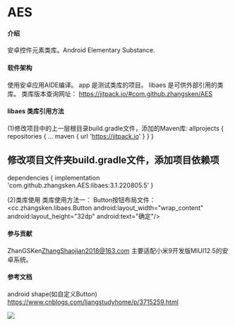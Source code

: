 # AES

#### 介绍
安卓控件元素类库。Android Elementary Substance.

#### 软件架构
使用安卓应用AIDE编译。
app 是测试类库的项目。
libaes 是可供外部引用的类库。
类库版本查询网址：
https://jitpack.io/#com.github.zhangsken/AES

#### libaes 类库引用方法
(1)修改项目中的上一层根目录build.gradle文件，添加的Maven库:
    allprojects {
        repositories {
            ...
            maven { url 'https://jitpack.io' }
        }
    }
## 修改项目文件夹build.gradle文件，添加项目依赖项
dependencies {
            implementation 'com.github.zhangsken.AES:libaes:3.1.220805.5'
	}
    
    
(2)类库使用
类库使用方法一：
Button按钮布局文件：
<cc.zhangsken.libaes.Button
        android:layout_width="wrap_content"
        android:layout_height="32dp"
		android:text="确定"/>
		
#### 参与贡献
ZhanGSKen<ZhangShaojian2018@163.com> 主要适配小米9开发版MIUI12.5的安卓系统。

#### 参考文档
android shape(如自定义Button)
https://www.cnblogs.com/liangstudyhome/p/3715259.html

[![](https://jitpack.io/v/zhangsken/AES.svg)](https://jitpack.io/#zhangsken/AES)

